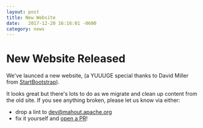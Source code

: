 ```yaml
---
layout: post
title: New Website
date:   2017-12-20 16:16:01 -0600
category: news
---
```



# New Website Released

We've launced a new website, (a YUUUGE special thanks to David Miller from [StartBootstrap](http://startbootstrap.com)).

It looks great but there's lots to do as we migrate and clean up content from the old site. If you see anything broken, 
please let us know via either:
- drop a lint to dev@mahout.apache.org
- fix it yourself and [open a PR](/developers/githubPRs)! 

 